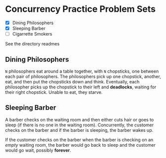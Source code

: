 # Concurrency Practice Problem Sets

- [x] Dining Philosophers
- [x] Sleeping Barber
- [ ] Cigarrette Smokers

See the directory readmes

## Dining Philosophers

`N` philosophers eat around a table together, with `N` chopsticks, one between each pair of philosophers. The philosophers pick up one chopstick, another, eat, and then put the chopsticks down and think. Eventually, each philosopher picks up the chopstick to their left and **deadlocks**, waiting for their right chopstick. Unable to eat, they starve.

## Sleeping Barber

A barber checks on the waiting room and then either cuts hair or goes to sleep (if there is no one in the waiting room). Concurrently, the customer checks on the barber and if the barber is sleeping, the barber wakes up.

If the customer checks on the barber when the barber is checking on an _empty_ waiting room, the barber would go back to sleep and the customer would go wait, possibly **forever**.
